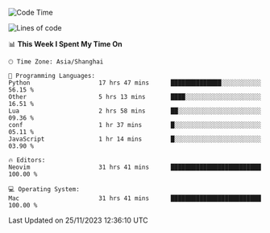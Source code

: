 <!--START_SECTION:waka-->
![Code Time](http://img.shields.io/badge/Code%20Time-1%2C717%20hrs%2047%20mins-blue)

![Lines of code](https://img.shields.io/badge/From%20Hello%20World%20I%27ve%20Written-294.3%20thousand%20lines%20of%20code-blue)

📊 **This Week I Spent My Time On** 

```text
🕑︎ Time Zone: Asia/Shanghai

💬 Programming Languages: 
Python                   17 hrs 47 mins      ██████████████░░░░░░░░░░░   56.15 % 
Other                    5 hrs 13 mins       ████░░░░░░░░░░░░░░░░░░░░░   16.51 % 
Lua                      2 hrs 58 mins       ██░░░░░░░░░░░░░░░░░░░░░░░   09.36 % 
conf                     1 hr 37 mins        █░░░░░░░░░░░░░░░░░░░░░░░░   05.11 % 
JavaScript               1 hr 14 mins        █░░░░░░░░░░░░░░░░░░░░░░░░   03.90 % 

🔥 Editors: 
Neovim                   31 hrs 41 mins      █████████████████████████   100.00 % 

💻 Operating System: 
Mac                      31 hrs 41 mins      █████████████████████████   100.00 % 
```


 Last Updated on 25/11/2023 12:36:10 UTC
<!--END_SECTION:waka-->
